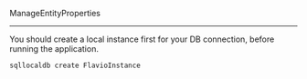 ManageEntityProperties

---

You should create a local instance first for your DB connection, before running the application.

```powershell
sqllocaldb create FlavioInstance
```
